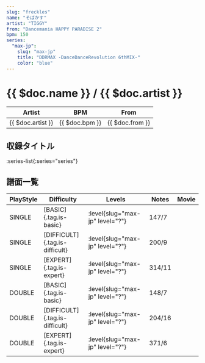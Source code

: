 ```yaml
---
slug: "freckles"
name: "そばかす"
artist: "TIGGY"
from: "Dancemania HAPPY PARADISE 2"
bpm: 150
series:
  "max-jp":
    slug: "max-jp"
    title: "DDRMAX -DanceDanceRevolution 6thMIX-"
    color: "blue"
---
```


# {{ $doc.name }} / {{ $doc.artist }}

|Artist|BPM|From|
|------|---|----|
|{{ $doc.artist }}|{{ $doc.bpm }}|{{ $doc.from }}|

## 収録タイトル

:series-list{:series="series"}

## 譜面一覧

|PlayStyle|Difficulty|Levels|Notes|Movie|
|---------|----------|------|-----|-----|
|SINGLE|[BASIC]{.tag.is-basic}|:level{slug="max-jp" level="?"}|147/7||
|SINGLE|[DIFFICULT]{.tag.is-difficult}|:level{slug="max-jp" level="?"}|200/9||
|SINGLE|[EXPERT]{.tag.is-expert}|:level{slug="max-jp" level="?"}|314/11||
|DOUBLE|[BASIC]{.tag.is-basic}|:level{slug="max-jp" level="?"}|148/7||
|DOUBLE|[DIFFICULT]{.tag.is-difficult}|:level{slug="max-jp" level="?"}|204/16||
|DOUBLE|[EXPERT]{.tag.is-expert}|:level{slug="max-jp" level="?"}|371/6||
